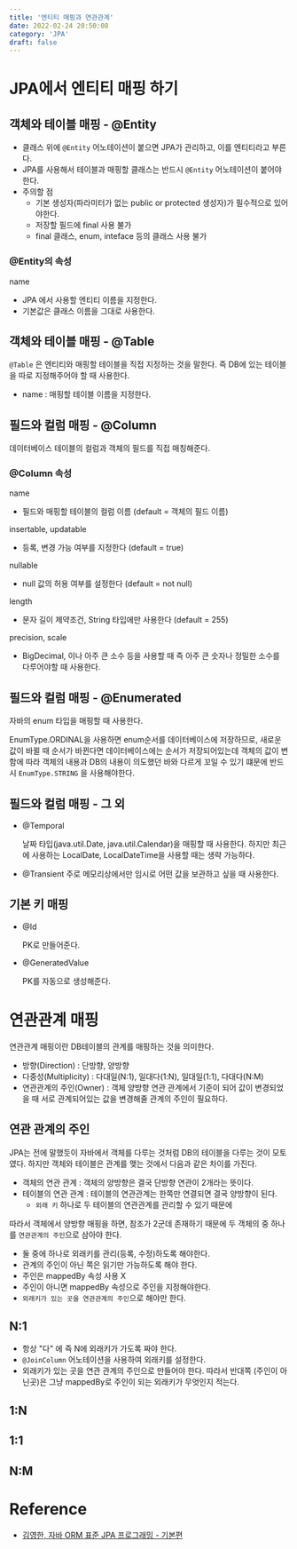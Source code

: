 ```yaml
---
title: '엔티티 매핑과 연관관계'
date: 2022-02-24 20:50:08
category: 'JPA'
draft: false
---
```


<!-- <p align="center"><img src="1.png" height="200px" width="500px"></p> -->

# JPA에서 엔티티 매핑 하기

## 객체와 테이블 매핑 - @Entity

- 클래스 위에 `@Entity` 어노테이션이 붙으면 JPA가 관리하고, 이를 엔티티라고 부른다.
- JPA를 사용해서 테이블과 매핑할 클래스는 반드시 `@Entity` 어노테이션이 붙어야한다.
- 주의할 점
  - 기본 생성자(파라미터가 없는 public or protected 생성자)가 필수적으로 있어야한다.
  - 저장할 필드에 final 사용 불가
  - final 클래스, enum, inteface 등의 클래스 사용 불가

### @Entity의 속성

name

- JPA 에서 사용할 엔티티 이름을 지정한다.
- 기본값은 클래스 이름을 그대로 사용한다.

## 객체와 테이블 매핑 - @Table

`@Table` 은 엔티티와 매핑할 테이블을 직접 지정하는 것을 말한다. 즉 DB에 있는 테이블을 따로 지정해주어야 할 때 사용한다.

- name : 매핑할 테이블 이름을 지정한다.

## 필드와 컬럼 매핑 - @Column

데이터베이스 테이블의 컬럼과 객체의 필드를 직접 매칭해준다.

### @Column 속성

name

- 필드와 매핑할 테이블의 컬럼 이름 (default = 객체의 필드 이름)

insertable, updatable

- 등록, 변경 가능 여부를 지정한다 (default = true)

nullable

- null 값의 허용 여부를 설정한다 (default = not null)

length

- 문자 길이 제약조건, String 타입에만 사용한다 (default = 255)

precision, scale

- BigDecimal, 이나 아주 큰 소수 등을 사용할 때 즉 아주 큰 숫자나 정밀한 소수를 다루어야할 때 사용한다.

## 필드와 컬럼 매핑 - @Enumerated

자바의 enum 타입을 매핑할 때 사용한다.

EnumType.ORDINAL을 사용하면 enum순서를 데이터베이스에 저장하므로, 새로운 값이 바뀔 때 순서가 바뀐다면 데이터베이스에는 순서가 저장되어있는데 객체의 값이 변함에 따라 객체의 내용과 DB의 내용이 의도했던 바와 다르게 꼬일 수 있기 떄문에 반드시 `EnumType.STRING` 을 사용해야한다.

## 필드와 컬럼 매핑 - 그 외

- @Temporal

  날짜 타입(java.util.Date, java.util.Calendar)을 매핑할 때 사용한다. 하지만 최근에 사용하는 LocalDate, LocalDateTime을 사용할 때는 생략 가능하다.

- @Transient
  주로 메모리상에서만 임시로 어떤 값을 보관하고 싶을 때 사용한다.

## 기본 키 매핑

- @Id

  PK로 만들어준다.

- @GeneratedValue

  PK를 자동으로 생성해준다.

# 연관관계 매핑

연관관계 매핑이란 DB테이블의 관계를 매핑하는 것을 의미한다.

- 방향(Direction) : 단방향, 양방향
- 다중성(Multiplicity) : 다대일(N:1), 일대다(1:N), 일대일(1:1), 다대다(N:M)
- 연관관계의 주인(Owner) : 객체 양방향 연관 관계에서 기준이 되어 값이 변경되었을 때 서로 관계되어있는 값을 변경해줄 관계의 주인이 필요하다.

## 연관 관계의 주인

JPA는 전에 말했듯이 자바에서 객체를 다루는 것처럼 DB의 테이블을 다루는 것이 모토였다. 하지만 객체와 테이블은 관계를 맺는 것에서 다음과 같은 차이를 가진다.

- 객체의 연관 관계 : 객체의 양방향은 결국 단방향 연관이 2개라는 뜻이다.
- 테이블의 연관 관계 : 테이블의 연관관계는 한쪽만 연결되면 결국 양방향이 된다.
  - `외래 키` 하나로 두 테이블의 연관관계를 관리할 수 있기 때문에

따라서 객체에서 양방향 매핑을 하면, 참조가 2군데 존재하기 때문에 두 객체의 중 하나를 `연관관계의 주인`으로 삼아야 한다.

- 둘 중에 하나로 외래키를 관리(등록, 수정)하도록 해야한다.
- 관계의 주인이 아닌 쪽은 읽기만 가능하도록 해야 한다.
- 주인은 mappedBy 속성 사용 X
- 주인이 아니면 mappedBy 속성으로 주인을 지정해야한다.
- `외래키가 있는 곳을 연관관계의 주인`으로 해야만 한다.

## N:1

- 항상 "다" 에 즉 N에 외래키가 가도록 짜야 한다.
- `@JoinColumn` 어노테이션을 사용하여 외래키를 설정한다.
- 외래키가 있는 곳을 연관 관계의 주인으로 만들어야 한다. 따라서 반대쪽 (주인이 아닌곳)은 그냥 mappedBy로 주인이 되는 외래키가 무엇인지 적는다.

## 1:N

## 1:1

## N:M

# Reference

- [김영한, 자바 ORM 표준 JPA 프로그래밍 - 기본편](https://www.inflearn.com/course/ORM-JPA-Basic)
